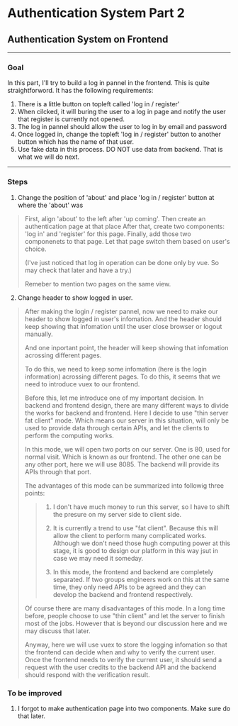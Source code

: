 # Authentication System Part 2

## Authentication System on Frontend

---

### Goal

In this part, I'll try to build a log in pannel in the frontend. This is quite straightforword. It has the following requirements:

1. There is a little button on topleft called 'log in / register'
2. When cilcked, it will buring the user to a log in page and notify the user that register is currently not opened.
3. The log in pannel should allow the user to log in by email and password
4. Once logged in, change the topleft 'log in / register' button to another button which has the name of that user.
5. Use fake data in this process. DO NOT use data from backend. That is what we will do next.

---

### Steps

1. Change the position of 'about' and place 'log in / register' button at where the 'about' was

> First, align 'about' to the left after 'up coming'. 
> Then create an authentication page at that place
> After that, create two components: 'log in' and 'register' for this page.
> Finally, add those two componenets to that page. Let that page switch them based on user's choice.
> 
> 
> (I've just noticed that log in operation can be done only by vue. So may check that later and have a try.)
> 
> 
> Remeber to mention two pages on the same view.
> 
> 

2. Change header to show logged in user.

> After making the login / register pannel, now we need to make our header to show logged in user's infomation. And the header should keep showing that infomation until the user close browser or logout manually. 
> 
> And one inportant point, the header will keep showing that infomation acrossing different pages.
> 
> To do this, we need to keep some infomation (here is the login information) acrossing different pages. To do this, it seems that we need to introduce vuex to our frontend.
> 
> 
> Before this, let me introduce one of my important decision. In backend and frontend design, there are many different ways to divide the works for backend and frontend. Here I decide to use "thin server fat client" mode. Which means our server in this situation, will only be used to provide data through certain APIs, and let the clients to perform the computing works. 
> 
> In this mode, we will open two ports on our server. One is 80, used for normal visit. Which is known as our frontend. The other one can be any other port, here we will use 8085. The backend will provide its APIs through that port. 
> 
> The advantages of this mode can be summarized into followig three points:
>> 1. I don't have much money to run this server, so I have to shift the presure on my server side to client side.
>>
>> 2. It is currently a trend to use "fat client". Because this will allow the client to perform many complicated works. Although we don't need those hugh computing power at this stage, it is good to design our platform in this way jsut in case we may need it someday.
>>
>> 3. In this mode, the frontend and backend are completely separated. If two groups engineers work on this at the same time, they only need APIs to be agreed and they can develop the backend and frontend respectively.
> 
> Of course there are many disadvantages of this mode. In a long time before, people choose to use "thin client" and let the server to finish most of the jobs. However that is beyond our discussion here and we may discuss that later.
> 
> Anyway, here we will use vuex to store the logging infomation so that the frontend can decide when and why to verify the current user. Once the frontend needs to verify the current user, it should send a request with the user credits to the backend API and the backend should respond with the verification result.
> 
> 
> 
> 
> 
> 
> 
> 
> 

### To be improved

1. I forgot to make authentication page into two components. Make sure do that later.